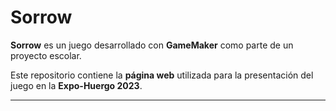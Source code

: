 # Sorrow

**Sorrow** es un juego desarrollado con **GameMaker** como parte de un proyecto escolar.

Este repositorio contiene la **página web** utilizada para la presentación del juego en la **Expo-Huergo 2023**.

---
